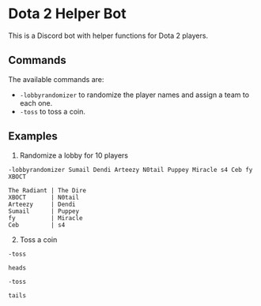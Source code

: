 # Dota 2 Helper Bot

This is a Discord bot with helper functions for Dota 2 players.

## Commands

The available commands are:
- `-lobbyrandomizer` to randomize the player names and assign a team to each one.
- `-toss` to toss a coin.

## Examples

1. Randomize a lobby for 10 players
```
-lobbyrandomizer Sumail Dendi Arteezy N0tail Puppey Miracle s4 Ceb fy XBOCT

The Radiant | The Dire
XBOCT       | N0tail
Arteezy     | Dendi
Sumail      | Puppey
fy          | Miracle
Ceb         | s4
```

2. Toss a coin
```
-toss

heads

-toss

tails
```